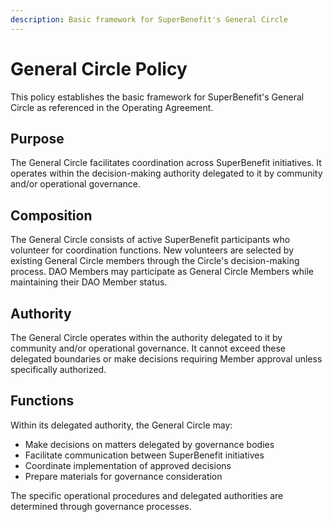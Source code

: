 ```yaml
---
description: Basic framework for SuperBenefit's General Circle
---
```


# General Circle Policy

This policy establishes the basic framework for SuperBenefit's General Circle as referenced in the Operating Agreement.

## Purpose

The General Circle facilitates coordination across SuperBenefit initiatives. It operates within the decision-making authority delegated to it by community and/or operational governance.

## Composition

The General Circle consists of active SuperBenefit participants who volunteer for coordination functions. New volunteers are selected by existing General Circle members through the Circle's decision-making process. DAO Members may participate as General Circle Members while maintaining their DAO Member status.

## Authority

The General Circle operates within the authority delegated to it by community and/or operational governance. It cannot exceed these delegated boundaries or make decisions requiring Member approval unless specifically authorized.

## Functions

Within its delegated authority, the General Circle may:
- Make decisions on matters delegated by governance bodies
- Facilitate communication between SuperBenefit initiatives
- Coordinate implementation of approved decisions
- Prepare materials for governance consideration

The specific operational procedures and delegated authorities are determined through governance processes.